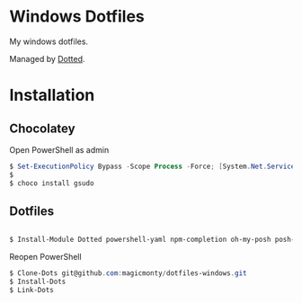 # Windows Dotfiles

My windows dotfiles.

Managed by [Dotted](https://volllly.github.io/Dotted/).

# Installation

## Chocolatey
Open PowerShell as admin

```powershell
$ Set-ExecutionPolicy Bypass -Scope Process -Force; [System.Net.ServicePointManager]::SecurityProtocol = [System.Net.ServicePointManager]::SecurityProtocol -bor 3072; iex ((New-Object System.Net.WebClient).DownloadString('https://community.chocolatey.org/install.ps1'))
$
$ choco install gsudo
```

## Dotfiles

```powershell

$ Install-Module Dotted powershell-yaml npm-completion oh-my-posh posh-git PSFzf Terminal-Icons z
```

Reopen PowerShell
```powershell
$ Clone-Dots git@github.com:magicmonty/dotfiles-windows.git
$ Install-Dots
$ Link-Dots
```


